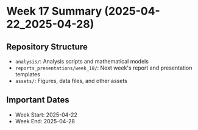 # Week 17 Summary (2025-04-22_2025-04-28)

## Repository Structure

- `analysis/`: Analysis scripts and mathematical models
- `reports_presentations/week_18/`: Next week's report and presentation templates
- `assets/`: Figures, data files, and other assets

## Important Dates

- Week Start: 2025-04-22
- Week End: 2025-04-28
